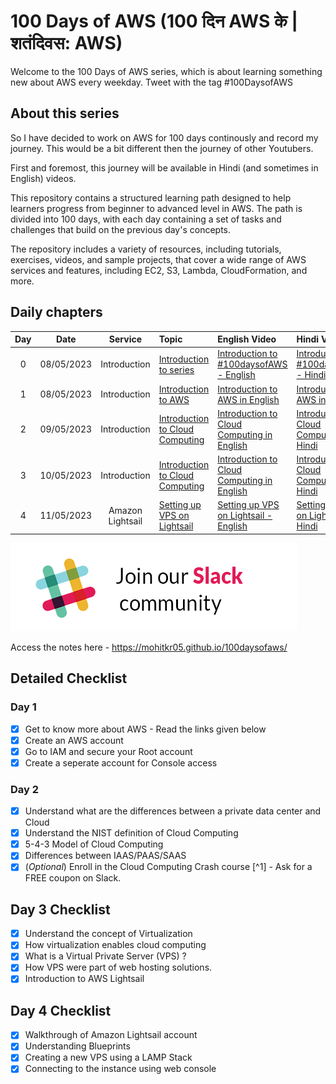 # 100 Days of AWS (100 दिन AWS के | शतंदिवस: AWS)

Welcome to the 100 Days of AWS series, which is about learning something new about AWS every weekday. Tweet with the tag \#100DaysofAWS

## About this series

So I have decided to work on AWS for 100 days continously and record my journey. This would be a bit different then the journey of other Youtubers.

First and foremost, this journey will be available in Hindi (and sometimes in English) videos.

This repository contains a structured learning path designed to help learners progress from beginner to advanced level in AWS. The path is divided into 100 days, with each day containing a set of tasks and challenges that build on the previous day's concepts.

The repository includes a variety of resources, including tutorials, exercises, videos, and sample projects, that cover a wide range of AWS services and features, including EC2, S3, Lambda, CloudFormation, and more.


## Daily chapters

| Day | Date  | Service | Topic | English Video | Hindi Video  | 
|:---: | :---: | :---: | :--- | :--- | :--- |
|0|08/05/2023| Introduction | [Introduction to series](index.md) | [Introduction to #100daysofAWS - English](https://www.youtube.com/watch?v=dcJWjyEuOLA)| [Introduction to #100daysofaws - Hindi](https://www.youtube.com/watch?v=QtoXp0ylR-4) |
|1|08/05/2023| Introduction | [Introduction to AWS](dailynotes/01_introduction/D1-Introduction-to-AWS.md) | [Introduction to AWS in English](https://www.youtube.com/watch?v=9nnk6gNMCQc) | [Introduction to AWS in Hindi](https://youtu.be/urDDqP7oUIw)  |
|2|09/05/2023| Introduction | [Introduction to Cloud Computing](dailynotes/01_introduction/D2-Introduction-to-Cloud-Computing.md) | [Introduction to Cloud Computing in English](https://youtu.be/AKTfLzlOMfM) | [Introduction to Cloud Computing in Hindi](https://youtu.be/3TktHCaWG94)  |
|3|10/05/2023| Introduction | [Introduction to Cloud Computing](dailynotes/01_introduction/D2-Introduction-to-Cloud-Computing.md) | [Introduction to Cloud Computing in English](https://youtu.be/AKTfLzlOMfM) | [Introduction to Cloud Computing in Hindi](https://youtu.be/3TktHCaWG94)  |
|4|11/05/2023| Amazon Lightsail | [Setting up VPS on Lightsail](dailynotes/02_lightsail/D4-Setting-up-VPS-on-Lightsail.md) | [Setting up VPS on Lightsail - English](https://youtu.be/qOitEwrHn0s) | [Setting up VPS on Lightsail - Hindi](https://youtu.be/ZLewZ66r3ZE)  |

[![Join our slack community](images/slack.png)](https://techwithmohit.slack.com/archives/C056EFNJ1N1)


Access the notes here -   https://mohitkr05.github.io/100daysofaws/


## Detailed Checklist

### Day 1

- [x] Get to know more about AWS - Read the links given below
- [x] Create an AWS account
- [x] Go to IAM and secure your Root account
- [x] Create a seperate account for Console access

### Day 2

- [x] Understand what are the differences between a private data center and Cloud
- [x] Understand the NIST definition of Cloud Computing
- [x] 5-4-3 Model of Cloud Computing
- [x] Differences between IAAS/PAAS/SAAS
- [x] (*Optional*) Enroll in the Cloud Computing Crash course [^1] - Ask for a FREE coupon on Slack.

## Day 3 Checklist

- [x] Understand the concept of Virtualization
- [x] How virtualization enables cloud computing
- [x] What is a Virtual Private Server (VPS) ?
- [x] How VPS were part of web hosting solutions.
- [x] Introduction to AWS Lightsail

## Day 4 Checklist

- [x] Walkthrough of  Amazon Lightsail account
- [x] Understanding Blueprints
- [x] Creating a new VPS using a LAMP Stack
- [x] Connecting to the instance using web console